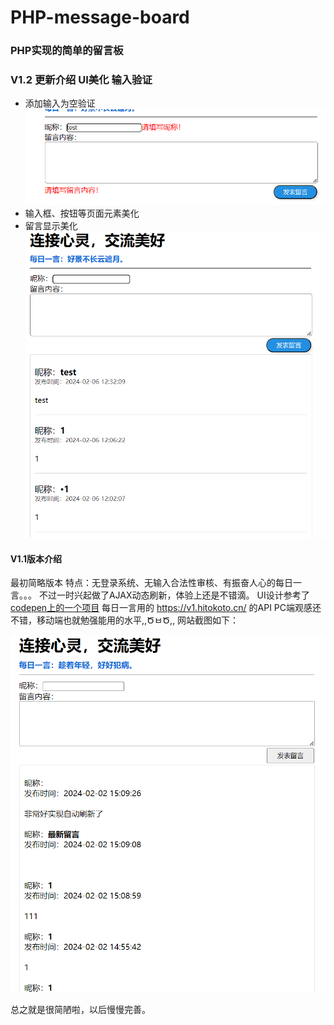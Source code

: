 # PHP-message-board
### PHP实现的简单的留言板
### V1.2 更新介绍 UI美化 输入验证

- 添加输入为空验证
![网站截图](https://github.com/dshboom/PHP-message-board/blob/main/show/2024-02-06-1.png)
- 输入框、按钮等页面元素美化
- 留言显示美化
![网站截图](https://github.com/dshboom/PHP-message-board/blob/main/show/2024-02-06-2.png)

#### V1.1版本介绍
最初简略版本
特点：无登录系统、无输入合法性审核、有振奋人心的每日一言。。。
不过一时兴起做了AJAX动态刷新，体验上还是不错滴。
UI设计参考了[codepen上的一个项目](https://codepen.io/Javascripttumblr/pen/XdwQpP)
每日一言用的 https://v1.hitokoto.cn/ 的API
PC端观感还不错，移动端也就勉强能用的水平,,ԾㅂԾ,,
网站截图如下：

![网站截图](https://github.com/dshboom/PHP-message-board/blob/main/show/2024-02-05.png)

总之就是很简陋啦，以后慢慢完善。
